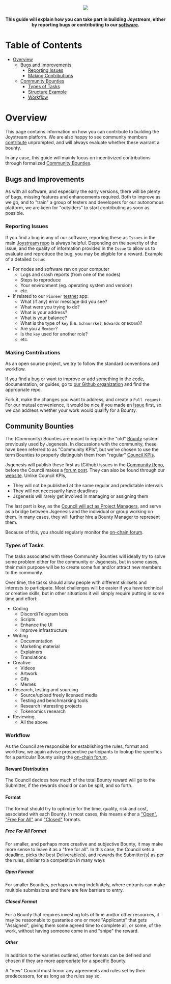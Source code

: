<p align="center"><img src="img/builder_new.svg"></p>

<div align="center">
  <h4>This guide will explain how you can take part in building Joystream, either by reporting bugs or contributing to our
  <a href="https://github.com/Joystream">software</a>.<h4>
</div>



Table of Contents
==
<!-- TOC START min:1 max:3 link:true asterisk:false update:true -->
- [Overview](#overview)
  - [Bugs and Improvements](#bugs-and-improvements)
    - [Reporting Issues](#reporting-issues)
    - [Making Contributions](#making-contributions)
  - [Community Bounties](#community-bounties)
    - [Types of Tasks](#types-of-tasks)
    - [Structure Example](#structure-example)
    - [Workflow](#workflow)
<!-- TOC END -->


# Overview
This page contains information on how you can contribute to building the Joystream platform. We are also happy to see community members [contribute](#bugs-and-improvements) unprompted, and will always evaluate whether these warrant a bounty.

In any case, this guide will mainly focus on incentivized contributions through formalized [Community Bounties](#community-bounties).

## Bugs and Improvements

As with all software, and especially the early versions, there will be plenty of bugs, missing features and enhancements required. Both to improve as we go, and to "train" a group of testers and developers for our autonomous platform, we are keen for "outsiders" to start contributing as soon as possible.

### Reporting Issues
If you find a bug in any of our software, reporting these as `Issues` in the main [Joystream repo](https://github.com/Joystream/joystream) is always helpful. Depending on the severity of the issue, and the quality of information provided in the `Issue` to allow us to evaluate and reproduce the bug, you may be eligible for a reward. Example of a detailed `Issue`:
* For nodes and software ran on your computer
  * Logs and crash reports (from one of the nodes)
  * Steps to reproduce
  * Your environment (eg. operating system and version)
  * etc.
* If related to our `Pioneer` [testnet](https://testnet.joystream.org) app:
  * What (if any) error message did you see?
  * What were you trying to do?
  * What is your address?
  * What is your balance?
  * What is the type of `key` (i.e. `Schnorrkel`, `Edwards` or `ECDSA`)?
  * Are you a `Member`?
  * Is the `key` used for another role?
  * etc.

### Making Contributions
As an open source project, we try to follow the standard conventions and workflow.

If you find a bug or want to improve or add something in the code, documentation, or guides, go to [our Github organization](https://github.com/Joystream) and find the appropriate repo.

Fork it, make the changes you want to address, and create a `Pull request`. For our mutual convenience, it would be nice if you made an [Issue](#reporting-issues) first, so we can address whether your work would qualify for a Bounty.

## Community Bounties
The (Community) Bounties are meant to replace the "old" [Bounty](https://github.com/Joystream/bounties) system previously used by Jsgenesis. In discussions with the community, these have been referred to as "Community KPIs", but we've chosen to use the term Bounties to properly distinguish them from "regular" [Council KPIs](/tokenomics/README.md#council-kpis).

Jsgenesis will publish these first as (Github) issues in the [Community Repo](https://github.com/Joystream/community-repo), before the Council makes a [forum post](https://testnet.joystream.org/#/forum). They can also be found through our [website](https://www.joystream.org/get-started/).
Unlike Council KPIs,
- They will not be published at the same regular and predictable intervals
- They will not necessarily have deadlines
- Jsgenesis will rarely get involved in managing or assigning them

The last part is key, as the [Council will act as Project Managers](/roles/council-members/README.md#managing-bounties), and serve as a bridge between Jsgenesis and the individual or group working on them. In many cases, they will further hire a Bounty Manager to represent them.

Because of this, you should regularly monitor the [on-chain forum](testnet.joystream.org/#/forum).

### Types of Tasks
The tasks associated with these Community Bounties will ideally try to solve some problem either for the community or Jsgenesis, but in some cases, their main purpose will be to create some fun and/or attract new members to the community.

Over time, the tasks should allow people with different skillsets and interests to participate. Most challenges will be easier if you have technical or creative skills, but in other situations it will simply require putting in some time and effort:
- Coding
  - Discord/Telegram bots
  - Scripts
  - Enhance the UI
  - Improve infrastructure
- Writing
  - Documentation
  - Marketing material
  - Explainers
  - Translations
- Creative
  - Videos
  - Artwork
  - Gifs
  - Memes
- Research, testing and sourcing
  - Source/upload freely licensed media
  - Testing and benchmarking tools
  - Research interesting projects
  - Tokenomics research
- Reviewing
  - All the above

### Workflow
As the Council are responsible for establishing the rules, format and workflow, we again advise prospective participants to lookup the specifics for a particular Bounty using the [on-chain forum](https://testnet.joystream.org/#/forum).

#### Reward Distribution
The Council decides how much of the total Bounty reward will go to the Submitter, if the rewards should or can be split, and so forth.

#### Format
The format should try to optimize for the time, quality, risk and cost, associated with each Bounty. In most cases, this means either a ["Open"](#open-format), ["Free For All"](#free-for-all-format) and ["Closed"](#close-format) formats.

##### Free For All Format
For smaller, and perhaps more creative and subjective Bounty, it may make more sense to leave it as a "free for all". In this case, the Council sets a deadline, picks the best Deliverable(s), and rewards the Submitter(s) as per the rules, similar to a competition in many ways

##### Open Format
For smaller Bounties, perhaps running indefinitely, where entrants can make multiple submissions and there are few barriers to entry.

##### Closed Format
For a Bounty that requires investing lots of time and/or other resources, it may be reasonable to guarantee one or more "Applicants" that gets "Assigned", giving them some agreed time to complete all, or some, of the work, without having someone come in and "snipe" the reward.

##### Other
In addition to the varieties outlined, other formats can be defined and chosen if they are more appropriate for a specific Bounty.

A "new" Council must honor any agreements and rules set by their predecessors, for as long as the rules say so.
